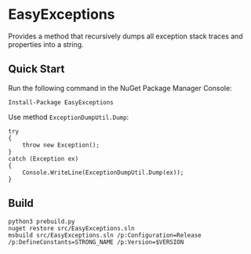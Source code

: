 # EasyExceptions #

Provides a method that recursively dumps all exception stack traces and properties into a string.

## Quick Start

Run the following command in the NuGet Package Manager Console:

```
Install-Package EasyExceptions
```

Use method `ExceptionDumpUtil.Dump`:

```
try
{
    throw new Exception();
}
catch (Exception ex)
{
    Console.WriteLine(ExceptionDumpUtil.Dump(ex));
}
```

## Build

```console
python3 prebuild.py
nuget restore src/EasyExceptions.sln
msbuild src/EasyExceptions.sln /p:Configuration=Release /p:DefineConstants=STRONG_NAME /p:Version=$VERSION
```
